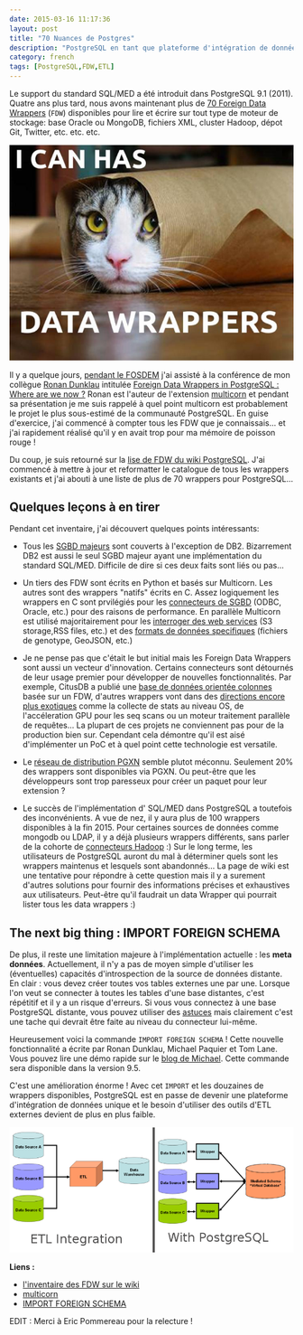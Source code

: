 ```yaml
---
date: 2015-03-16 11:17:36 
layout: post
title: "70 Nuances de Postgres"
description: "PostgreSQL en tant que plateforme d'intégration de données"
category: french
tags: [PostgreSQL,FDW,ETL]
---
```


Le support du standard SQL/MED a été introduit dans PostgreSQL 9.1 (2011). Quatre ans plus tard, nous avons maintenant plus de [70 Foreign Data Wrappers](https://wiki.postgresql.org/wiki/FDW?nocache=1) (``FDW``) disponibles pour lire et écrire sur tout type de moteur de stockage: base Oracle ou MongoDB, fichiers XML, cluster Hadoop, dépot Git, Twitter, etc. etc. etc.

<!-- More -->

![](https://raw.githubusercontent.com/daamien/blog/gh-pages/_images/catwrap.jpg)

Il y a quelque jours, [pendant le FOSDEM](http://blog.taadeem.net/english/2015/01/14/fosdem_2015http://blog.taadeem.net/english/2015/01/14/fosdem_2015) j'ai assisté à la conférence de mon collègue [Ronan Dunklau](http://rdunklau.github.io/about/) intitulée [Foreign Data Wrappers in PostgreSQL : Where are we now ?](https://fosdem.org/2015/schedule/event/foreign_data_wrappers_in_postgresql_where_are_we_now/) Ronan est l'auteur de l'extension [multicorn](http://multicorn.org/) et pendant sa présentation je me suis rappelé à quel point multicorn est probablement le projet le plus sous-estimé de la communauté PostgreSQL. En guise d'exercice, j'ai commencé à compter tous les FDW que je connaissais... et j'ai rapidement réalisé qu'il y en avait trop pour ma mémoire de poisson rouge !

Du coup, je suis retourné sur la  [lise de FDW du wiki PostgreSQL](https://wiki.postgresql.org/wiki/FDW?nocache=1). J'ai commencé à mettre à jour et reformatter le catalogue de tous les wrappers existants et j'ai abouti à une liste de plus de 70 wrappers pour PostgreSQL... 


## Quelques leçons à en tirer

Pendant cet inventaire, j'ai découvert quelques points intéressants:

* Tous les [SGBD majeurs](https://wiki.postgresql.org/wiki/FDW#Specific_SQL_Database_Wrappers) sont couverts à l'exception de DB2. Bizarrement DB2 est aussi le seul SGBD majeur ayant une implémentation du standard SQL/MED. Difficile de dire si ces deux faits sont liés ou pas... 


* Un tiers des FDW sont écrits en Python et basés sur Multicorn. Les autres sont des wrappers "natifs" écrits en C. Assez logiquement les wrappers en C sont prvilégiés pour les [connecteurs de SGBD](https://wiki.postgresql.org/wiki/FDW#Specific_SQL_Database_Wrappers) (ODBC, Oracle, etc.) pour des raisons de performance. En parallèle Multicorn est utilisé majoritairement pour les [interroger des web services](https://wiki.postgresql.org/wiki/FDW#Generic_Web_Wrappers) (S3 storage,RSS files, etc.) et des [formats de données specifiques](https://wiki.postgresql.org/wiki/FDW#Scientific_Wrappers) (fichiers de genotype, GeoJSON, etc.) 

* Je ne pense pas que c'était le but initial mais les Foreign Data Wrappers sont aussi un vecteur d'innovation. Certains connecteurs sont détournés de leur usage
premier pour développer de nouvelles fonctionnalités. Par exemple, CitusDB a publié une [base de données orientée colonnes](https://wiki.postgresql.org/wiki/FDW#Column-Oriented_Wrappers) basée sur un FDW, d'autres wrappers vont dans des [directions encore plus exotiques](https://wiki.postgresql.org/wiki/FDW#Exotic_Wrappers) comme la collecte de stats au niveau OS, de l'accéleration GPU pour les seq scans ou un moteur traitement parallèle de requêtes... La plupart de ces projets ne conviennent pas pour de la production bien sur. Cependant cela démontre qu'il est aisé d'implémenter un PoC et à quel point cette technologie est versatile. 


* Le [réseau de distribution PGXN](http://pgxn.org/) semble plutot méconnu. Seulement 20% des wrappers sont disponibles via PGXN. Ou peut-être que les développeurs sont trop paresseux pour créer un paquet pour leur extension ?

* Le succès de l'implémentation d' SQL/MED dans PostgreSQL a toutefois des inconvénients. A vue de nez, il y aura plus de 100 wrappers disponibles à la fin 2015. Pour certaines sources de données comme mongodb ou LDAP, il y a déjà plusieurs wrappers différents, sans parler de la cohorte de [connecteurs Hadoop](https://wiki.postgresql.org/wiki/FDW#Big_Data_Wrappers) :) Sur le long terme, les utilisateurs de PostgreSQL auront du mal à déterminer quels sont les wrappers maintenus et lesquels sont abandonnés... La page de wiki est une tentative pour répondre à cette question mais il y a surement d'autres solutions pour fournir des informations précises et exhaustives aux utilisateurs. Peut-être qu'il faudrait un data Wrapper qui pourrait lister tous les data wrappers  :) 


## The next big thing : IMPORT FOREIGN SCHEMA 

De plus, il reste une limitation majeure à l'implémentation actuelle : les **meta données**. Actuellement, il n'y a pas de moyen simple d'utiliser les (éventuelles) capacités d'introspection de la source de données distante. En clair : vous devez créer toutes vos tables externes une par une. Lorsque l'on veut se connecter à toutes les tables d'une base distantes, c'est répétitif et il y a un risque d'erreurs. Si vous vous connectez à une base PostgreSQL distante, vous pouvez utiliser des [astuces](https://news.ycombinator.com/item?id=8027472) mais clairement c'est une tache qui devrait être faite au niveau du connecteur lui-même.

Heureusement voici la commande ``IMPORT FOREIGN SCHEMA`` ! Cette nouvelle fonctionnalité a écrite par Ronan Dunklau, Michael Paquier et Tom Lane. Vous pouvez lire une démo rapide sur le [blog de Michael](http://michael.otacoo.com/postgresql-2/postgres-9-5-feature-highlight-import-foreign-schema/). Cette commande sera disponible dans la version 9.5.

C'est une amélioration énorme ! Avec cet ``IMPORT`` et les douzaines de wrappers disponibles, PostgreSQL est en passe de devenir une plateforme d'intégration de données unique et le besoin d'utiliser des outils d'ETL externes devient de plus en plus faible. 

![PostgreSQL as a Data Integration Plateform](https://raw.githubusercontent.com/daamien/blog/gh-pages/_images/800px-Dataintegration.png)

**Liens :**

* [l'inventaire des FDW sur le wiki](https://wiki.postgresql.org/wiki/FDW?nocache=1)
* [multicorn](http://multicorn.org/)
* [IMPORT FOREIGN SCHEMA](http://www.postgresql.org/docs/devel/static/sql-importforeignschema.html)

EDIT : Merci à Eric Pommereau pour la relecture !
